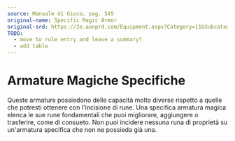 ```yaml
---
source: Manuale di Gioco, pag. 545
original-name: Specific Magic Armor
original-srd: https://2e.aonprd.com/Equipment.aspx?Category=11&Subcategory=14
TODO:
  - move to rule entry and leave a summary?
  - add table
---
```


# Armature Magiche Specifiche

Queste armature possiedono delle capacità molto diverse rispetto a quelle che
potresti ottenere con l'incisione di rune. Una specifica armatura magica elenca
le sue rune fondamentali che puoi migliorare, aggiungere o trasferire, come di
consueto. Non puoi incidere nessuna runa di proprietà su un'armatura specifica
che non ne possieda già una.
